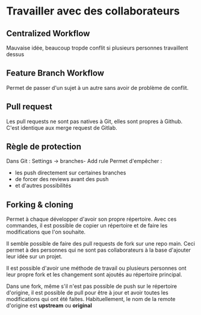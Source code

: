 # Travailler avec des collaborateurs
## Centralized Workflow
Mauvaise idée, beaucoup tropde conflit si plusieurs personnes travaillent dessus

## Feature Branch Workflow
Permet de passer d'un sujet à un autre sans avoir de problème de conflit.

## Pull request
Les pull requests ne sont pas natives à Git, elles sont propres à Github. C'est identique aux merge request de Gitlab.

## Règle de protection

Dans Git : Settings -> branches- Add rule
Permet d'empêcher :
* les push directement sur certaines branches
* de forcer des reviews avant des push
* et d'autres possibilités 

## Forking & cloning
Permet à chaque développer d'avoir son propre répertoire. Avec ces commandes, il est possible de copier un répertoire et de faire les modifications que l'on souhaite.

Il semble possible de faire des pull requests de fork sur une repo main. Ceci permet à des personnes qui ne sont pas collaborateurs à la base d'ajouter leur idée sur un projet.

Il est possible d'avoir une méthode de travail ou plusieurs personnes ont leur propre fork et les changement sont ajoutés au répertoire principal.

Dans une fork, même s'il n'est pas possible de push sur le répertoire d'origine, il est possible de pull pour être à jour et avoir toutes les modifications qui ont été faites.
Habituellement, le nom de la remote d'origine est **upstream** ou **original**